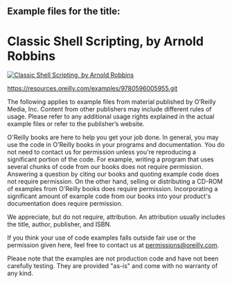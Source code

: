 ## Example files for the title:  
  
# Classic Shell Scripting, by Arnold Robbins
  
[![Classic Shell Scripting, by Arnold Robbins](http://akamaicovers.oreilly.com/images/9780596005955/cat.gif)](https://www.safaribooksonline.com/library/view/title/0596005954//)

https://resources.oreilly.com/examples/9780596005955.git
  
The following applies to example files from material published by O’Reilly Media, Inc. Content from other publishers may include different rules of usage. Please refer to any additional usage rights explained in the actual example files or refer to the publisher’s website.
  
O'Reilly books are here to help you get your job done. In general, you may use the code in O'Reilly books in your programs and documentation. You do not need to contact us for permission unless you're reproducing a significant portion of the code. For example, writing a program that uses several chunks of code from our books does not require permission. Answering a question by citing our books and quoting example code does not require permission. On the other hand, selling or distributing a CD-ROM of examples from O'Reilly books does require permission. Incorporating a significant amount of example code from our books into your product's documentation does require permission.
  
We appreciate, but do not require, attribution. An attribution usually includes the title, author, publisher, and ISBN.
  
If you think your use of code examples falls outside fair use or the permission given here, feel free to contact us at <permissions@oreilly.com>.
  
Please note that the examples are not production code and have not been carefully testing. They are provided "as-is" and come with no warranty of any kind.
